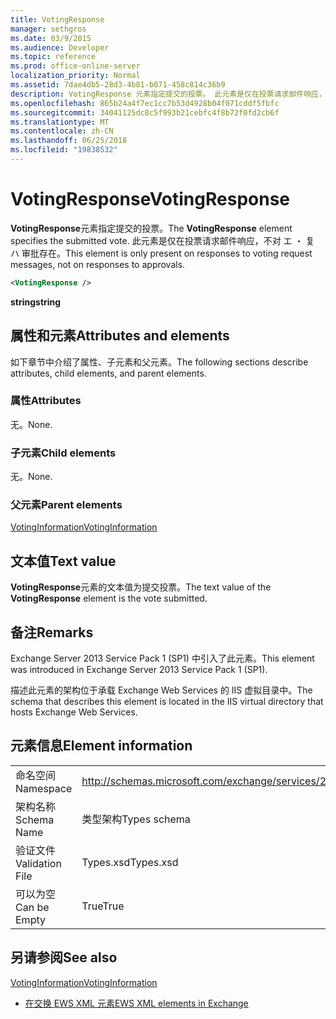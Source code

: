 ```yaml
---
title: VotingResponse
manager: sethgros
ms.date: 03/9/2015
ms.audience: Developer
ms.topic: reference
ms.prod: office-online-server
localization_priority: Normal
ms.assetid: 7dae4db5-28d3-4b81-b071-458c814c36b9
description: VotingResponse 元素指定提交的投票。 此元素是仅在投票请求邮件响应，不对 エ ・ 复 ハ 审批存在。
ms.openlocfilehash: 865b24a4f7ec1cc7b53d4928b04f071cddf5fbfc
ms.sourcegitcommit: 34041125dc8c5f993b21cebfc4f8b72f0fd2cb6f
ms.translationtype: MT
ms.contentlocale: zh-CN
ms.lasthandoff: 06/25/2018
ms.locfileid: "19838532"
---
```

# <a name="votingresponse"></a><span data-ttu-id="26b42-104">VotingResponse</span><span class="sxs-lookup"><span data-stu-id="26b42-104">VotingResponse</span></span>

<span data-ttu-id="26b42-105">**VotingResponse**元素指定提交的投票。</span><span class="sxs-lookup"><span data-stu-id="26b42-105">The **VotingResponse** element specifies the submitted vote.</span></span> <span data-ttu-id="26b42-106">此元素是仅在投票请求邮件响应，不对 エ ・ 复 ハ 审批存在。</span><span class="sxs-lookup"><span data-stu-id="26b42-106">This element is only present on responses to voting request messages, not on responses to approvals.</span></span> 
  
```XML
<VotingResponse />
```

 <span data-ttu-id="26b42-107">**string**</span><span class="sxs-lookup"><span data-stu-id="26b42-107">**string**</span></span>
## <a name="attributes-and-elements"></a><span data-ttu-id="26b42-108">属性和元素</span><span class="sxs-lookup"><span data-stu-id="26b42-108">Attributes and elements</span></span>

<span data-ttu-id="26b42-109">如下章节中介绍了属性、子元素和父元素。</span><span class="sxs-lookup"><span data-stu-id="26b42-109">The following sections describe attributes, child elements, and parent elements.</span></span>
  
### <a name="attributes"></a><span data-ttu-id="26b42-110">属性</span><span class="sxs-lookup"><span data-stu-id="26b42-110">Attributes</span></span>

<span data-ttu-id="26b42-111">无。</span><span class="sxs-lookup"><span data-stu-id="26b42-111">None.</span></span>
  
### <a name="child-elements"></a><span data-ttu-id="26b42-112">子元素</span><span class="sxs-lookup"><span data-stu-id="26b42-112">Child elements</span></span>

<span data-ttu-id="26b42-113">无。</span><span class="sxs-lookup"><span data-stu-id="26b42-113">None.</span></span>
  
### <a name="parent-elements"></a><span data-ttu-id="26b42-114">父元素</span><span class="sxs-lookup"><span data-stu-id="26b42-114">Parent elements</span></span>

[<span data-ttu-id="26b42-115">VotingInformation</span><span class="sxs-lookup"><span data-stu-id="26b42-115">VotingInformation</span></span>](votinginformation.md)
  
## <a name="text-value"></a><span data-ttu-id="26b42-116">文本值</span><span class="sxs-lookup"><span data-stu-id="26b42-116">Text value</span></span>

<span data-ttu-id="26b42-117">**VotingResponse**元素的文本值为提交投票。</span><span class="sxs-lookup"><span data-stu-id="26b42-117">The text value of the **VotingResponse** element is the vote submitted.</span></span> 
  
## <a name="remarks"></a><span data-ttu-id="26b42-118">备注</span><span class="sxs-lookup"><span data-stu-id="26b42-118">Remarks</span></span>

<span data-ttu-id="26b42-119">Exchange Server 2013 Service Pack 1 (SP1) 中引入了此元素。</span><span class="sxs-lookup"><span data-stu-id="26b42-119">This element was introduced in Exchange Server 2013 Service Pack 1 (SP1).</span></span>
  
<span data-ttu-id="26b42-120">描述此元素的架构位于承载 Exchange Web Services 的 IIS 虚拟目录中。</span><span class="sxs-lookup"><span data-stu-id="26b42-120">The schema that describes this element is located in the IIS virtual directory that hosts Exchange Web Services.</span></span>
  
## <a name="element-information"></a><span data-ttu-id="26b42-121">元素信息</span><span class="sxs-lookup"><span data-stu-id="26b42-121">Element information</span></span>

|||
|:-----|:-----|
|<span data-ttu-id="26b42-122">命名空间</span><span class="sxs-lookup"><span data-stu-id="26b42-122">Namespace</span></span>  <br/> |http://schemas.microsoft.com/exchange/services/2006/types  <br/> |
|<span data-ttu-id="26b42-123">架构名称</span><span class="sxs-lookup"><span data-stu-id="26b42-123">Schema Name</span></span>  <br/> |<span data-ttu-id="26b42-124">类型架构</span><span class="sxs-lookup"><span data-stu-id="26b42-124">Types schema</span></span>  <br/> |
|<span data-ttu-id="26b42-125">验证文件</span><span class="sxs-lookup"><span data-stu-id="26b42-125">Validation File</span></span>  <br/> |<span data-ttu-id="26b42-126">Types.xsd</span><span class="sxs-lookup"><span data-stu-id="26b42-126">Types.xsd</span></span>  <br/> |
|<span data-ttu-id="26b42-127">可以为空</span><span class="sxs-lookup"><span data-stu-id="26b42-127">Can be Empty</span></span>  <br/> |<span data-ttu-id="26b42-128">True</span><span class="sxs-lookup"><span data-stu-id="26b42-128">True</span></span>  <br/> |
   
## <a name="see-also"></a><span data-ttu-id="26b42-129">另请参阅</span><span class="sxs-lookup"><span data-stu-id="26b42-129">See also</span></span>



[<span data-ttu-id="26b42-130">VotingInformation</span><span class="sxs-lookup"><span data-stu-id="26b42-130">VotingInformation</span></span>](votinginformation.md)


- [<span data-ttu-id="26b42-131">在交换 EWS XML 元素</span><span class="sxs-lookup"><span data-stu-id="26b42-131">EWS XML elements in Exchange</span></span>](ews-xml-elements-in-exchange.md)

